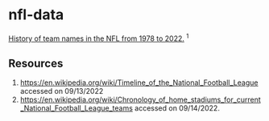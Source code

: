 # nfl-data

[History of team names in the NFL from 1978 to 2022.](https://github.com/ColeBallard/nfl-data/blob/main/historical-nfl-team-names.csv) <sup>1</sup>

## Resources

1. https://en.wikipedia.org/wiki/Timeline_of_the_National_Football_League accessed on 09/13/2022
2. https://en.wikipedia.org/wiki/Chronology_of_home_stadiums_for_current_National_Football_League_teams accessed on 09/14/2022.
